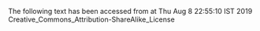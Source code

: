 The following text has been accessed from at Thu Aug 8 22:55:10 IST 2019
Creative_Commons_Attribution-ShareAlike_License
